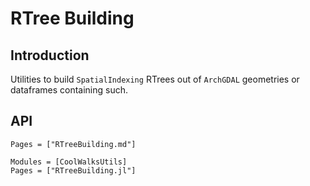 # RTree Building
## Introduction
Utilities to build `SpatialIndexing` RTrees out of `ArchGDAL` geometries or dataframes containing such.

## API

```@index
Pages = ["RTreeBuilding.md"]
```

```@autodocs
Modules = [CoolWalksUtils]
Pages = ["RTreeBuilding.jl"]
```